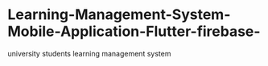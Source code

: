# Learning-Management-System-Mobile-Application-Flutter-firebase-
university students learning management system
